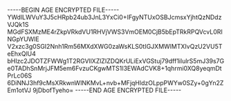 -----BEGIN AGE ENCRYPTED FILE-----
YWdlLWVuY3J5cHRpb24ub3JnL3YxCi0+IFgyNTUxOSBJcmsxYjhtQzNDdzVJQk1S
MGdFSXMzME4rZkpVRkdVU1RHVjVWS3VmOEM0CjB5bEpTRkRPQVcvL0RINGpYUWlE
V2xzc3g0SGI2Nnh1Rm56MXdXWG0zaWsKLS0tIGJXMWlMTXIvQzU2VU5TeEhxQlU4
bHlzc2JDOTZFWWg1T2RGVllXZlZIZDQKrULiExVGStuj79dff1ilulrS5mJ39s7G
e0TADhSnMrjJFM5em6FvzuCKgwMTS1I3EWAdCVK8+1qhrmi0XQ8yeqmDtPrLc06S
6DiNNJ3hf9cMsXRkwnWlNKMvL+nvb+MFjqHldzOLppPWYw0SZy+0gYn2ZEm1otVJ
9jDbofTyeho=
-----END AGE ENCRYPTED FILE-----
